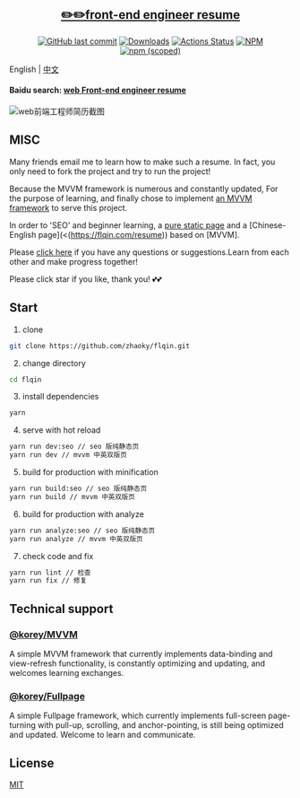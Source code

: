 <h2 align="center"><a href='https://www.flqin.com' target='_blank'>✏️✏️front-end engineer resume</a></h2>
<p align="center">
  <a href='https://github.com/zhaoky/flqin'><img src='https://img.shields.io/github/last-commit/zhaoky/flqin' alt='GitHub last commit' /></a>
  <a href="https://www.npmjs.com/package/@fe_korey/resume"><img src="https://img.shields.io/npm/dm/@fe_korey/resume.svg" alt="Downloads"></a>
  <a href="https://github.com/zhaoky/flqin/actions"><img src="https://github.com/zhaoky/flqin/workflows/Action CI/badge.svg" alt="Actions Status"></a>
  <a href='https://www.npmjs.com/package/@fe_korey/resume'><img src='https://img.shields.io/npm/l/@fe_korey/resume' alt='NPM' /></a>
  <a href='https://www.npmjs.com/package/@fe_korey/resume'><img src='https://img.shields.io/npm/v/@fe_korey/resume' alt='npm (scoped)' /></a>
</p>

English | [中文](./README_CN.MD)

#### Baidu search: [web Front-end engineer resume](https://www.baidu.com/s?ie=UTF-8&wd=web%E5%89%8D%E7%AB%AF%E5%B7%A5%E7%A8%8B%E5%B8%88%E7%AE%80%E5%8E%86)

![web前端工程师简历截图](https://raw.githubusercontent.com/zhaoky/flqin/master/src/assets/web.jpg)

## MISC

Many friends email me to learn how to make such a resume. In fact, you only need to fork the project and try to run the project!

Because the MVVM framework is numerous and constantly updated, For the purpose of learning, and finally chose to implement [an MVVM framework](https://github.com/zhaoky/mvvm) to serve this project.

In order to 'SEO' and beginner learning, a [pure static page](https://resume.flqin.com) and a [Chinese-English page](<(https://flqin.com/resume)) based on [MVVM].

Please [click here](https://github.com/zhaoky/flqin/issues) if you have any questions or suggestions.Learn from each other and make progress together!

Please click star if you like, thank you! 💕💕

## Start

1. clone

```bash
git clone https://github.com/zhaoky/flqin.git
```

2. change directory

```bash
cd flqin
```

3. install dependencies

```bash
yarn
```

4. serve with hot reload

```bash
yarn run dev:seo // seo 版纯静态页
yarn run dev // mvvm 中英双版页
```

5. build for production with minification

```bash
yarn run build:seo // seo 版纯静态页
yarn run build // mvvm 中英双版页
```

6. build for production with analyze

```bash
yarn run analyze:seo // seo 版纯静态页
yarn run analyze // mvvm 中英双版页
```

7. check code and fix

```bash
yarn run lint // 检查
yarn run fix // 修复
```

## Technical support

### [@korey/MVVM](https://github.com/zhaoky/mvvm)

A simple MVVM framework that currently implements data-binding and view-refresh functionality, is constantly optimizing and updating, and welcomes learning exchanges.

### [@korey/Fullpage](https://github.com/zhaoky/fullpage)

A simple Fullpage framework, which currently implements full-screen page-turning with pull-up, scrolling, and anchor-pointing, is still being optimized and updated. Welcome to learn and communicate.

## License

[MIT](./LICENSE)
